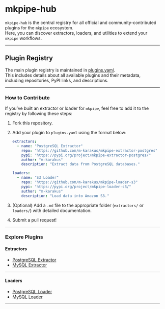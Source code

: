 # mkpipe-hub

`mkpipe-hub` is the central registry for all official and community-contributed plugins for the `mkpipe` ecosystem.  
Here, you can discover extractors, loaders, and utilities to extend your `mkpipe` workflows.

---

## Plugin Registry

The main plugin registry is maintained in [plugins.yaml](plugins.yaml).  
This includes details about all available plugins and their metadata, including repositories, PyPI links, and descriptions.

---

### How to Contribute

If you’ve built an extractor or loader for `mkpipe`, feel free to add it to the registry by following these steps:
1. Fork this repository.
2. Add your plugin to `plugins.yaml` using the format below:
   ```yaml
   extractors:
     - name: "PostgreSQL Extractor"
       repo: "https://github.com/m-karakus/mkpipe-extractor-postgres"
       pypi: "https://pypi.org/project/mkpipe-extractor-postgres/"
       author: "m-karakus"
       description: "Extract data from PostgreSQL databases."

   loaders:
     - name: "S3 Loader"
       repo: "https://github.com/m-karakus/mkpipe-loader-s3"
       pypi: "https://pypi.org/project/mkpipe-loader-s3/"
       author: "m-karakus"
       description: "Load data into Amazon S3."
   ```

3. (Optional) Add a `.md` file to the appropriate folder (`extractors/` or `loaders/`) with detailed documentation.
4. Submit a pull request!

---

### Explore Plugins

#### Extractors
- [PostgreSQL Extractor](https://github.com/mkpipe-etl/mkpipe-extractor-postgres)
- [MySQL Extractor](https://github.com/mkpipe-etl/mkpipe-extractor-mysql)
---

#### Loaders
- [PostgreSQL Loader](https://github.com/mkpipe-etl/mkpipe-loader-postgres)
- [MySQL Loader](https://github.com/mkpipe-etl/mkpipe-loader-mysql)
---


